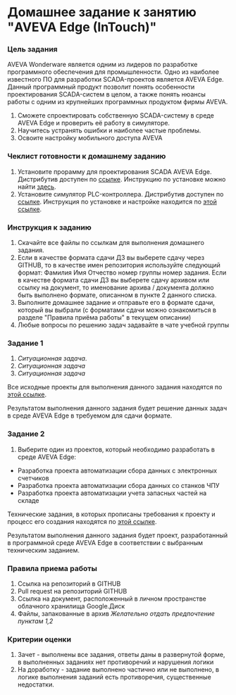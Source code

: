 # Домашнее задание к занятию "AVEVA Edge (InTouch)"

### Цель задания

AVEVA Wonderware является одним из лидеров по разработке программного обеспечения для промышленности. Одно из наиболее известного ПО для разработки SCADA-проектов является AVEVA Edge. Данный программный продукт позволит понять особенности проектирования SCADA-систем в целом, а также понять нюансы работы с одним из крупнейших программных продуктом фирмы AVEVA.

1. Сможете спроектировать собственную SCADA-систему в среде AVEVA Edge и проверить её работу в симуляторе.
2. Научитесь устранять ошибки и наиболее частые проблемы.
3. Освоите настройку мобильного доступа AVEVA

### Чеклист готовности к домашнему заданию

1. Установите прорамму для проектирования SCADA AVEVA Edge. Дистрибутив доступен по [ссылке](). Инструкцию по установке можно найти [здесь]().
2. Установите симулятор PLC-контроллера. Дистрибутив доступен по [ссылке](). Инструкция по установке и настройке находится по [этой ссылке]().

### Инструкция к заданию

1. Скачайте все файлы по ссылкам для выполнения домашнего задания.
2. Если в качестве формата сдачи ДЗ вы выберете сдачу через GITHUB, то в качестве имен репозитория используйте следующий формат: Фамилия Имя Отчество номер группы номер задания.
Если в качестве формата сдачи ДЗ вы выберете сдачу архивом или ссылку на документ, то именование архива / документа должно быть выполнено формате, описанном в пункте 2 данного списка.
3. Выполните домашнее задание и отправьте его в формате сдачи, который вы выбрали (с форматами сдачи можно ознакомиться в разделе "Правила приёма работы" в текущем описании)
4. Любые вопросы по решению задач задавайте в чате учебной группы

### Задание 1

1. *Ситуационная задача*. 
2. *Ситуационная задача*
3. *Ситуационная задача*

Все исходные проекты для выполнения данного задания находятся по [этой ссылке]().

Результатом выполнения данного задания будет решение данных задач в среде AVEVA Edge в требуемом для сдачи формате.

### Задание 2

1. Выберите один из проектов, который необходимо разработать в среде AVEVA Edge:
- Разработка проекта автоматизации сбора данных с электронных счетчиков 
- Разработка проекта автоматизации сбора данных со станков ЧПУ
- Разработка проекта автоматизации учета запасных частей на складе

Технические задания, в которых прописаны требования к проекту и процесс его создания находятся по [этой ссылке]().

Результатом выполнения данного задания будет проект, разработанный в программной среде AVEVA Edge в соответствии с выбранным техническим заданием.

### Правила приема работы

1. Ссылка на репозиторий в GITHUB
2. Pull request на репозиторий GITHUB
3. Ссылка на документ, расположенный в личном пространстве облачного хранилища Google.Диск
4. Файлы, запакованные в архив
*Желательно отдать предпочтение пунктам 1,2*

### Критерии оценки

1. Зачет - выполнены все задания, ответы даны в развернутой форме, в выполненных заданиях нет противоречий и нарушения логики
2. На доработку - задание выполнено частично или не выполнено, в логике выполнения заданий есть противоречия, существенные недостатки.
